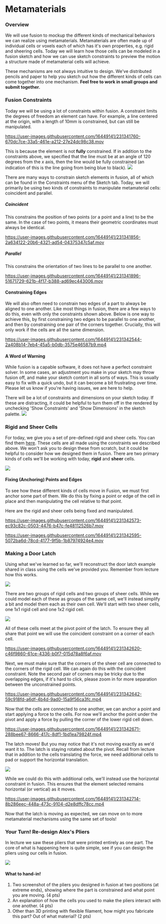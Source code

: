 # Metamaterials

### Overview
We will use fusion to mockup the different kinds of mechanical behaviors we can realize using metamaterials. Metamaterials are often made up of individual cells or voxels each of which has it's own properties, e.g. rigid and sheering cells. Today we will learn how those cells can be modeled in a fusion sketch and how we can use sketch constraints to preview the motion a structure made of metamaterial cells will achieve. 

These mechanisms are not always intuitive to design. We've distributed pencils and paper to help you sketch out how the different kinds of cells can come together into one mechanism. **Feel free to work in small groups and submit together.** 

### Fusion Constraints
Today we will be using a lot of constraints within fusion. A constraint limits the degrees of freedom an element can have. For example, a line centered at the origin, with a length of 10mm is constrained, but can still be manipulated. 


https://user-images.githubusercontent.com/16449141/231341760-670dc7ce-33a5-461e-a212-27e24dc98c38.mov


This is because the element is not **fully** constrained. If in addition to the constraints above, we specified that the line must be at an angle of 120 degrees from the *x* axis, then the line would be fully constrained (an indication of this is the line going from being blue to black). 
![](resources/constrained-line.png)

There are many ways to constrain sketch elements in fusion, all of which can be found in the Constraints menu of the Sketch tab. Today, we will primarily be using two kinds of constraints to manipulate metamaterial cells: coincident and parallel.

##### Coincident
This constrains the position of two points (or a point and a line) to be the same. In the case of two points, it means their geometric coordinates must always be identical.


https://user-images.githubusercontent.com/16449141/231341856-2a634122-20b6-4321-ad54-04375347c5af.mov


##### Parallel
This constrains the orientation of two lines to be parallel to one another.

https://user-images.githubusercontent.com/16449141/231341896-51671729-621b-4f17-b388-ad69ec443006.mov


#### Constraining Edges
We will also often need to constrain two edges of a part to always be aligned to one another. Like most things in fusion, there are a few ways to do this, even with only the constraints shown above. Below is one way to achieve this, by first constraining two edges to be parallel to one another, and then by constraining one pair of the corners together. Crucially, this will only work if the cells are all the same dimension.


https://user-images.githubusercontent.com/16449141/231342544-2a408b14-7eb4-45a5-b0db-3575e46587b9.mp4


#### A Word of Warning
While fusion is a capable software, it does not have a perfect constraint solver. In some cases, an adjustment you make in your sketch may throw fusion off, and make your sketch contort in all sorts of ways. This is usually easy to fix with a quick undo, but it can become a bit frustrating over time. Please let us know if you're having issues, we are here to help. 

There will be a lot of constraints and dimensions on your sketch today. If these are distracting, it could be helpful to turn them off in the rendered by unchecking 'Show Constraints' and 'Show Dimensions' in the sketch palette. 
![](resources/sketch-palette.png)

### Rigid and Sheer Cells
For today, we give you a set of pre-defined rigid and sheer cells. You can find them [here](https://a360.co/3ms87tr). These cells are all made using the constraints we described above. We won't ask you to design these from scratch, but it could be helpful to consider how we designed them in fusion. There are two primary kinds of cells we'll be working with today, **rigid** and **sheer** cells. 

![](resources/rigid-and-sheer-cells.png)

#### Fixing (Anchoring) Points and Edges
To see how these different kinds of cells move in Fusion, we must first anchor some part of them. We do this by fixing a point or edge of the cell in place and then manipulating the cell relative to that point. 

Here are the rigid and sheer cells being fixed and manipulated. 

https://user-images.githubusercontent.com/16449141/231342573-ec93c82c-0503-4476-b47c-fe48112526b7.mov


https://user-images.githubusercontent.com/16449141/231342595-5072ba6d-78cd-4177-9f5b-1b87974924e4.mov


### Making a Door Latch
Using what we've learned so far, we'll reconstruct the door latch example shared in class using the cells we've provided you. Remember from lecture how this works.

![](resources/lecture-slide-door-latch.png)

There are two groups of rigid cells and two groups of sheer cells. While we could model each of these as groups of the same cell, we'll instead simplify a bit and model them each as their own cell. We'll start with two sheer cells, one 1x1 rigid cell and one 1x2 rigid cell.

![](resources/cell-set-up.png)

All of these cells meet at the pivot point of the latch. To ensure they all share that point we will use the coincident constraint on a corner of each cell.

https://user-images.githubusercontent.com/16449141/231342620-c46f9860-61ce-4336-b0f7-015d78a8f6af.mov


Next, we must make sure that the corners of the sheer cell are connected to the corners of the rigid cell. We can again do this with the coincident constraint. Note the second pair of corners may be tricky due to the overlapping edges, if it's hard to click, please zoom in for more separation between the unconstrained points. 

https://user-images.githubusercontent.com/16449141/231342642-59c918fd-a6df-4b4d-9ad0-15a9f56ca3fc.mp4


Now that the cells are connected to one another, we can anchor a point and start applying a force to the cells. For now we'll anchor the point under the pivot and apply a force by pulling the corner of the lower rigid cell down.

https://user-images.githubusercontent.com/16449141/231342671-288bee67-8666-417c-8df1-1bd1ea79824f.mp4


The latch moves! But you may notice that it's not moving exactly as we'd want it to. The latch is staying rotated about the pivot. Recall from lecture that in addition to the cells translating the force, we need additional cells to pad or support the horizontal translation. 

![](resources/lecture-sliides-padding.png)

While we could do this with additional cells, we'll instead use the horizontal constraint in fusion. This ensures that the element selected remains horizontal (or vertical) as it moves. 

https://user-images.githubusercontent.com/16449141/231342714-8b286eec-448a-473c-9104-d2e8dffc78cc.mp4


Now that the latch is moving as expected, we can move on to more metamaterial mechanisms using the same set of tools!

### Your Turn! Re-design Alex's Pliers
In lecture we saw these pliers that were printed entirely as one part. The core of what is happening here is quite simple, see if you can design the pliers using our cells in fusion.

![](resources/mm-pliers.png)

#### What to hand-in!
1. Two screenshot of the pliers you designed in fusion at two positions (at extreme ends), showing where the part is constrained and what point you are moving. (4 pts)
2. An explanation of how the cells you used to make the pliers interact with one another. (4 pts)
3. Other than 3D printing with flexible filament, how might you fabricate this part? Out of what material? (2 pts)
